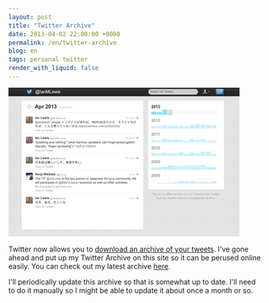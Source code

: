 ```yaml
---
layout: post
title: "Twitter Archive"
date: 2013-04-02 22:00:00 +0000
permalink: /en/twitter-archive
blog: en
tags: personal twitter
render_with_liquid: false
---
```


![](/assets/images/702/twitter_archive_medium.png)

Twitter now allows you to [download an archive of your tweets](http://blog.twitter.com/2012/12/your-twitter-archive.html). I've gone ahead and put up my Twitter Archive on this site so it can be perused online easily. You can check out my latest archive [here](https://storage.googleapis.com/static.ianlewis.org/prod/twitter_archive/latest/index.html).

I'll periodically update this archive so that is somewhat up to date. I'll need to do it manually so I might be able to update it about once a month or so.
